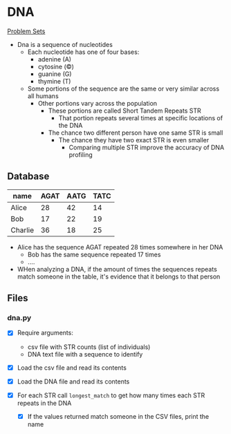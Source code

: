 # DNA
[Problem Sets](./CS50x_Problem-Sets.md)

- Dna is a sequence of nucleotides
    - Each nucleotide has one of four bases:
        - adenine (A)
        - cytosine (©)
        - guanine (G)
        - thymine (T)
    - Some portions of the sequence are the same or very similar across all humans
        - Other portions vary across the population
            - These portions are called Short Tandem Repeats STR
                - That portion repeats several times at specific locations of the DNA
            - The chance two different person have one same STR is small
                - The chance they have two exact STR is even smaller
                    - Comparing multiple STR improve the accuracy of DNA profiling


## Database 
|  name   | AGAT | AATG | TATC |
|---------| ---- | ---- | ---- |
| Alice   |  28  |  42  |  14  |
| Bob     |  17  |  22  |  19  |
| Charlie |  36  |  18  |  25  |
             
- Alice has the sequence AGAT repeated 28 times somewhere in her DNA
    - Bob has the same sequence repeated 17 times
    - ....
- WHen analyzing a DNA, if the amount of times the sequences repeats match someone in the table, it's evidence that it belongs to that person


## Files

### dna.py
- [x] Require arguments:
    - csv file with STR counts (list of individuals)
    - DNA text file with a sequence to identify

- [x] Load the csv file and read its contents
- [x] Load the DNA file and read its contents
- [x] For each STR call `longest_match` to get how many times each STR repeats in the DNA
    - [x] If the values returned match someone in the CSV files, print the name
